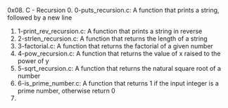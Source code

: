 0x08. C - Recursion
0. 0-puts_recursion.c: A function that prints a string, followed by a new line
1. 1-print_rev_recursion.c: A function that prints a string in reverse
2. 2-strlen_recursion.c: A function that returns the length of a string
3. 3-factorial.c: A function that returns the factorial of a given number
4. 4-pow_recursion.c: A function that returns the value of x raised to the power of y
5. 5-sqrt_recursion.c: A function that returns the natural square root of a number
6. 6-is_prime_number.c: A function that returns 1 if the input integer is a prime number, otherwise return 0
7. 
